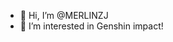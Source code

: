 - 👋 Hi, I’m @MERLINZJ
- 👀 I’m interested in Genshin  impact! 
<!---
MERLINZJ/MERLINZJ is a ✨ special ✨ repository because its `README.md` (this file) appears on your GitHub profile.
You can click the Preview link to take a look at your changes.
--->
